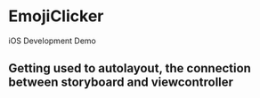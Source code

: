 # EmojiClicker
iOS Development Demo
## Getting used to autolayout, the connection between storyboard and viewcontroller
